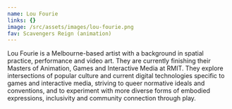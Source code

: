 ```yaml
---
name: Lou Fourie
links: {}
image: /src/assets/images/lou-fourie.png
fav: Scavengers Reign (animation)
---
```

Lou Fourie is a Melbourne-based artist with a background in spatial practice, performance and video art. They are currently finishing their Masters of Animation, Games and Interactive Media at RMIT. They explore intersections of popular culture and current digital technologies specific to games and interactive media, striving to queer normative ideals and conventions, and to experiment with more diverse forms of embodied expressions, inclusivity and community connection through play.